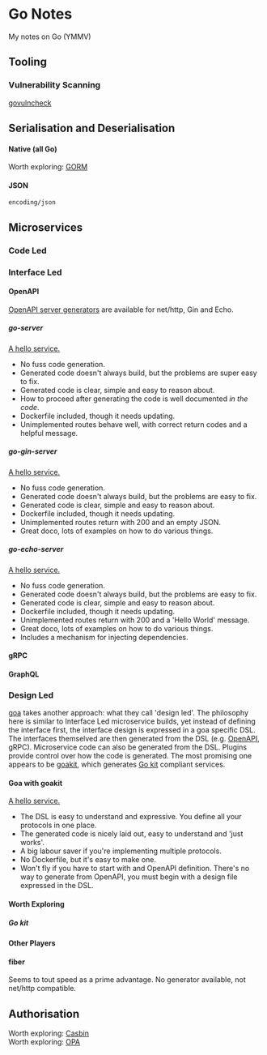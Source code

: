 # Go Notes

My notes on Go (YMMV)

## Tooling

### Vulnerability Scanning

[govulncheck](https://go.dev/blog/vuln)

## Serialisation and Deserialisation

#### Native (all Go)

Worth exploring: [GORM](https://gorm.io/index.html)

#### JSON

`encoding/json`

## Microservices

### Code Led

### Interface Led

#### OpenAPI

[OpenAPI server generators](https://openapi-generator.tech/docs/generators) are available for net/http, Gin and Echo.

##### go-server

[A hello service.](https://github.com/psvehla/hello-http)

- No fuss code generation.
- Generated code doesn't always build, but the problems are super easy to fix.
- Generated code is clear, simple and easy to reason about.
- How to proceed after generating the code is well documented *in the code*.
- Dockerfile included, though it needs updating.
- Unimplemented routes behave well, with correct return codes and a helpful message.

##### go-gin-server

[A hello service.](https://github.com/psvehla/hello-gin)

- No fuss code generation.
- Generated code doesn't always build, but the problems are easy to fix.
- Generated code is clear, simple and easy to reason about.
- Dockerfile included, though it needs updating.
- Unimplemented routes return with 200 and an empty JSON.
- Great doco, lots of examples on how to do various things.

##### go-echo-server

[A hello service.](https://github.com/psvehla/hello-echo)

- No fuss code generation.
- Generated code doesn't always build, but the problems are easy to fix.
- Generated code is clear, simple and easy to reason about.
- Dockerfile included, though it needs updating.
- Unimplemented routes return with 200 and a 'Hello World' message.
- Great doco, lots of examples on how to do various things.
- Includes a mechanism for injecting dependencies.

#### gRPC

#### GraphQL

### Design Led

[goa](https://goa.design/) takes another approach: what they call 'design led'. The philosophy here is similar to Interface Led microservice builds, yet instead of defining the interface first, the interface design is expressed in a goa specific DSL. The interfaces themselved are then generated from the DSL (e.g. [OpenAPI](https://goa.design/v1/reference/goa/codegen/generator/), gRPC). Microservice code can also be generated from the DSL. Plugins provide control over how the code is generated. The most promising one appears to be [goakit](https://github.com/goadesign/plugins/tree/v3/goakit), which generates [Go kit](https://gokit.io/) compliant services.

#### Goa with goakit

[A hello service.](https://github.com/psvehla/hello-goakit)

- The DSL is easy to understand and expressive. You define all your protocols in one place.
- The generated code is nicely laid out, easy to understand and 'just works'.
- A big labour saver if you're implementing multiple protocols.
- No Dockerfile, but it's easy to make one.
- Won't fly if you have to start with and OpenAPI definition. There's no way to generate from OpenAPI, you must begin with a design file expressed in the DSL.

#### Worth Exploring

##### Go kit

#### Other Players

#### fiber

Seems to tout speed as a prime advantage. No generator available, not net/http compatible.

## Authorisation

Worth exploring: [Casbin](https://github.com/casbin/casbin)<br>
Worth exploring: [OPA](https://www.openpolicyagent.org/)
